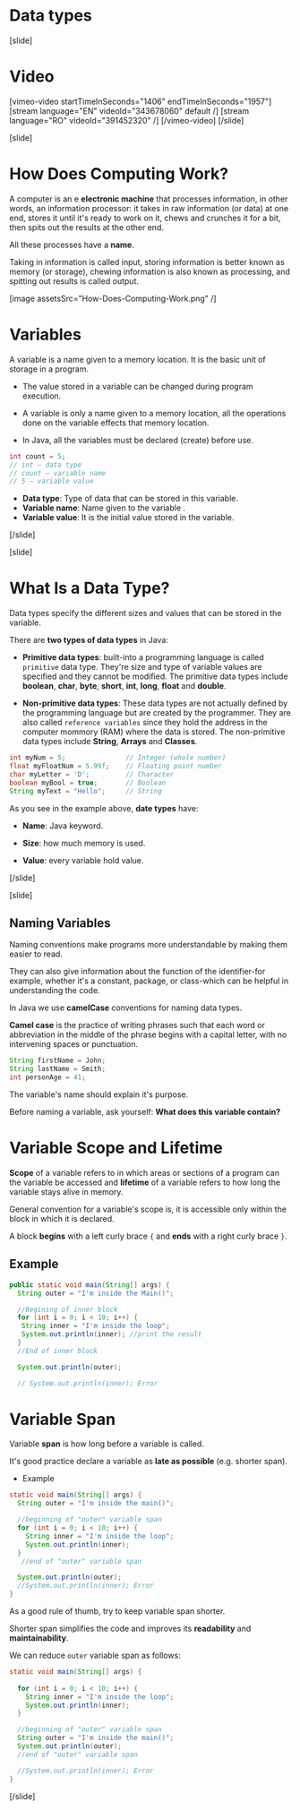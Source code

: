 # Data types

[slide]
# Video
[vimeo-video startTimeInSeconds="1406" endTimeInSeconds="1957"]
[stream language="EN" videoId="343678060" default /]
[stream language="RO" videoId="391452320"  /]
[/vimeo-video]
[/slide]

[slide]
# How Does Computing Work?
A computer is an e **electronic machine** that processes information, in other words, an information processor: it takes in raw information (or data) at one end, stores it until it's ready to work on it, chews and crunches it for a bit, then spits out the results at the other end.

All these processes have a **name**. 

Taking in information is called input, storing information is better known as memory (or storage), chewing information is also known as processing, and spitting out results is called output.

[image assetsSrc="How-Does-Computing-Work.png" /]

# Variables

A variable is a name given to a memory location. It is the basic unit of storage in a program.

* The value stored in a variable can be changed during program execution.

* A variable is only a name given to a memory location, all the operations done on the variable effects that memory location.

* In Java, all the variables must be declared \(create\) before use.

```java
int count = 5;
// int – data type
// count – variable name
// 5 – variable value
```

* **Data type**: Type of data that can be stored in this variable.
* **Variable name**: Name given to the variable .
* **Variable value**: It is the initial value stored in the variable.

[/slide]

[slide]
# What Is a Data Type?

Data types specify the different sizes and values that can be stored in the variable. 

There are **two types of data types** in Java:

- **Primitive data types**: built-into a programming language is called `primitive` data type. They're size and type of variable values are specified and they cannot be modified. The primitive data types include **boolean**, **char**, **byte**, **short**, **int**, **long**, **float** and **double**.

- **Non-primitive data types**: These data types are not actually defined by the programming language but are created by the programmer. They are also called `reference variables` since they hold the address in the computer mommory \(RAM\) where the data is stored. The non-primitive data types include **String**, **Arrays** and **Classes**.

```java
int myNum = 5;               // Integer (whole number)
float myFloatNum = 5.99f;    // Floating point number
char myLetter = 'D';         // Character
boolean myBool = true;       // Boolean
String myText = "Hello";     // String
```
As you see in the example above, **date types** have:

* **Name**: Java keyword.

* **Size**: how much memory is used.

* **Value**: every variable hold value.

[/slide]

[slide]
## Naming Variables

Naming conventions make programs more understandable by making them easier to read. 

They can also give information about the function of the identifier-for example, whether it's a constant, package, or class-which can 
be helpful in understanding the code.

In Java we use **camelCase** conventions for naming data types. 

**Camel case** is the practice of writing phrases such that each word or abbreviation in the middle of the phrase begins with a capital letter, with no intervening spaces or punctuation.

```Java
String firstName = John;
String lastName = Smith;
int personAge = 41;
```

The variable's name should explain it's purpose. 

Before naming a variable, ask yourself: **What does this variable contain?**

# Variable Scope and Lifetime

**Scope** of a variable refers to in which areas or sections of a program can the variable be accessed and **lifetime** of a variable refers to how long the variable stays alive in memory.

General convention for a variable's scope is, it is accessible only within the block in which it is declared.

A block **begins** with a left curly brace `{` and **ends** with a right curly brace `}`.

## Example
```java
public static void main(String[] args) {
  String outer = "I'm inside the Main()";

  //Begining of inner block
  for (int i = 0; i < 10; i++) {
   String inner = "I'm inside the loop";
   System.out.println(inner); //print the result
  }
  //End of inner block

  System.out.println(outer);

  // System.out.println(inner); Error
```

# Variable Span

Variable **span** is how long before a variable is called.

It's good practice declare a variable as **late as possible** (e.g. shorter span).

- Example
```java
static void main(String[] args) {
  String outer = "I'm inside the main()";

  //beginning of "outer" variable span
  for (int i = 0; i < 10; i++) {
    String inner = "I'm inside the loop";
    System.out.println(inner);
  }
   //end of "outer" variable span

  System.out.println(outer);
  //System.out.println(inner); Error
}
```
As a good rule of thumb, try to keep variable span shorter.

Shorter span simplifies the code and improves its **readability** and **maintainability**.

We can reduce `outer` variable span as follows:

```java
static void main(String[] args) {
  
  for (int i = 0; i < 10; i++) {
    String inner = "I'm inside the loop";
    System.out.println(inner);
  }

  //beginning of "outer" variable span
  String outer = "I'm inside the main()";
  System.out.println(outer);
  //end of "outer" variable span

  //System.out.println(inner); Error
}
```

[/slide]
